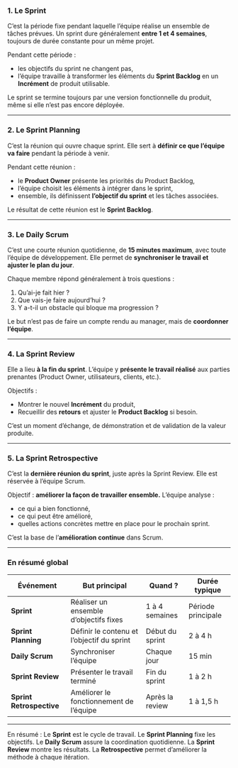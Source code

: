 ### 1. **Le Sprint**

C’est la période fixe pendant laquelle l’équipe réalise un ensemble de tâches prévues.
Un sprint dure généralement **entre 1 et 4 semaines**, toujours de durée constante pour un même projet.

Pendant cette période :

* les objectifs du sprint ne changent pas,
* l’équipe travaille à transformer les éléments du **Sprint Backlog** en un **Incrément** de produit utilisable.

Le sprint se termine toujours par une version fonctionnelle du produit, même si elle n’est pas encore déployée.

---

### 2. **Le Sprint Planning**

C’est la réunion qui ouvre chaque sprint.
Elle sert à **définir ce que l’équipe va faire** pendant la période à venir.

Pendant cette réunion :

* le **Product Owner** présente les priorités du Product Backlog,
* l’équipe choisit les éléments à intégrer dans le sprint,
* ensemble, ils définissent **l’objectif du sprint** et les tâches associées.

Le résultat de cette réunion est le **Sprint Backlog**.

---

### 3. **Le Daily Scrum**

C’est une courte réunion quotidienne, de **15 minutes maximum**, avec toute l’équipe de développement.
Elle permet de **synchroniser le travail et ajuster le plan du jour**.

Chaque membre répond généralement à trois questions :

1. Qu’ai-je fait hier ?
2. Que vais-je faire aujourd’hui ?
3. Y a-t-il un obstacle qui bloque ma progression ?

Le but n’est pas de faire un compte rendu au manager, mais de **coordonner l’équipe**.

---

### 4. **La Sprint Review**

Elle a lieu **à la fin du sprint**.
L’équipe y **présente le travail réalisé** aux parties prenantes (Product Owner, utilisateurs, clients, etc.).

Objectifs :

* Montrer le nouvel **Incrément** du produit,
* Recueillir des **retours** et ajuster le **Product Backlog** si besoin.

C’est un moment d’échange, de démonstration et de validation de la valeur produite.

---

### 5. **La Sprint Retrospective**

C’est la **dernière réunion du sprint**, juste après la Sprint Review.
Elle est réservée à l’équipe Scrum.

Objectif : **améliorer la façon de travailler ensemble.**
L’équipe analyse :

* ce qui a bien fonctionné,
* ce qui peut être amélioré,
* quelles actions concrètes mettre en place pour le prochain sprint.

C’est la base de l’**amélioration continue** dans Scrum.

---

### En résumé global

| Événement                | But principal                              | Quand ?         | Durée typique      |
| ------------------------ | ------------------------------------------ | --------------- | ------------------ |
| **Sprint**               | Réaliser un ensemble d’objectifs fixes     | 1 à 4 semaines  | Période principale |
| **Sprint Planning**      | Définir le contenu et l’objectif du sprint | Début du sprint | 2 à 4 h            |
| **Daily Scrum**          | Synchroniser l’équipe                      | Chaque jour     | 15 min             |
| **Sprint Review**        | Présenter le travail terminé               | Fin du sprint   | 1 à 2 h            |
| **Sprint Retrospective** | Améliorer le fonctionnement de l’équipe    | Après la review | 1 à 1,5 h          |

---

En résumé :
Le **Sprint** est le cycle de travail.
Le **Sprint Planning** fixe les objectifs.
Le **Daily Scrum** assure la coordination quotidienne.
La **Sprint Review** montre les résultats.
La **Retrospective** permet d’améliorer la méthode à chaque itération.
